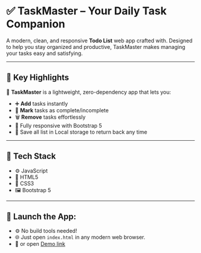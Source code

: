 # ✅ TaskMaster – Your Daily Task Companion

A modern, clean, and responsive **Todo List** web app crafted with. Designed to help you stay organized and productive, TaskMaster makes managing your tasks easy and satisfying.

---

## 🚀 Key Highlights

🎯 **TaskMaster** is a lightweight, zero-dependency app that lets you:

- ➕ **Add** tasks instantly
- 🔄 **Mark** tasks as complete/incomplete
- 🗑️ **Remove** tasks effortlessly
- 📱 Fully responsive with Bootstrap 5
- 🧠 Save all list in Local storage to return back any time

---

## 🧰 Tech Stack

- ⚙️ JavaScript
- 🧱 HTML5
- 🎨 CSS3
- 🖼️ Bootstrap 5

---

## 🚀 Launch the App:

- ⚙️ No build tools needed!
- 🌐 Just open `index.html` in any modern web browser.
- 🔗 or open [Demo link](https://yomna-elshorbagy.github.io/To-Do-Task/)
